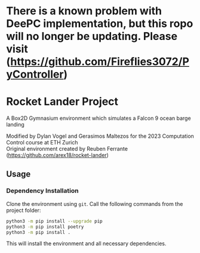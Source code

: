 # There is a known problem with DeePC implementation, but this ropo will no longer be updating. Please visit (https://github.com/Fireflies3072/PyController)


# Rocket Lander Project

A Box2D Gymnasium environment which simulates a Falcon 9 ocean barge landing

Modified by Dylan Vogel and Gerasimos Maltezos for the 2023 Computation Control course at ETH Zurich  
Original environment created by Reuben Ferrante (https://github.com/arex18/rocket-lander)

## Usage


### Dependency Installation
Clone the environment using `git`. Call the following commands from the project folder:

```bash
python3 -m pip install --upgrade pip
python3 -m pip install poetry
python3 -m pip install .
```

This will install the environment and all necessary dependencies.
